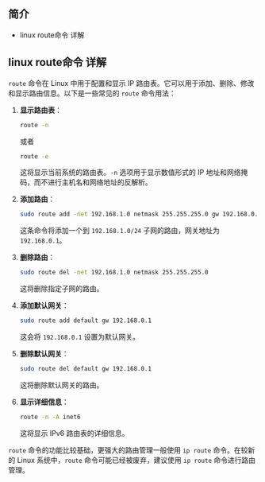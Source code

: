 ## 简介

+ linux route命令 详解

## linux route命令 详解

`route` 命令在 Linux 中用于配置和显示 IP 路由表。它可以用于添加、删除、修改和显示路由信息。以下是一些常见的 `route` 命令用法：

1. **显示路由表**：
   ```bash
   route -n
   ```
   或者
   ```bash
   route -e
   ```
   这将显示当前系统的路由表。`-n` 选项用于显示数值形式的 IP 地址和网络掩码，而不进行主机名和网络地址的反解析。

2. **添加路由**：
   ```bash
   sudo route add -net 192.168.1.0 netmask 255.255.255.0 gw 192.168.0.1
   ```
   这条命令将添加一个到 `192.168.1.0/24` 子网的路由，网关地址为 `192.168.0.1`。

3. **删除路由**：
   ```bash
   sudo route del -net 192.168.1.0 netmask 255.255.255.0
   ```
   这将删除指定子网的路由。

4. **添加默认网关**：
   ```bash
   sudo route add default gw 192.168.0.1
   ```
   这会将 `192.168.0.1` 设置为默认网关。

5. **删除默认网关**：
   ```bash
   sudo route del default gw 192.168.0.1
   ```
   这将删除默认网关的路由。

6. **显示详细信息**：
   ```bash
   route -n -A inet6
   ```
   这将显示 IPv6 路由表的详细信息。

`route` 命令的功能比较基础，更强大的路由管理一般使用 `ip route` 命令。在较新的 Linux 系统中，`route` 命令可能已经被废弃，建议使用 `ip route` 命令进行路由管理。